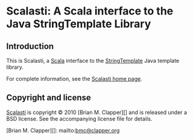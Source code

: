 Scalasti: A Scala interface to the Java StringTemplate Library
==============================================================

## Introduction

This is Scalasti, a [Scala][] interface to the [StringTemplate][] Java template
library.

For complete information, see the [Scalasti home page][].

## Copyright and license

[Scalasti][] is copyright &copy; 2010 [Brian M. Clapper][] and is released
under a BSD license. See the accompanying license file for details.

[Scala]: http://www.scala-lang.org/
[StringTemplate]: http://www.stringtemplate.org/
[Scalasti home page]: http://bmc.github.com/scalasti
[Scalasti]: http://bmc.github.com/scalasti
[Brian M. Clapper][]: mailto:bmc@clapper.org

